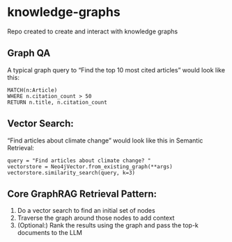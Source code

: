 # knowledge-graphs
Repo created to create and interact with knowledge graphs 

## Graph QA
A typical graph query to “Find the top 10 most cited articles” would look like this:

````
MATCH(n:Article) 
WHERE n.citation_count > 50
RETURN n.title, n.citation_count
````

## Vector Search:
“Find articles about climate change” would look like this in Semantic Retrieval:
````
query = "Find articles about climate change? "
vectorstore = Neo4jVector.from_existing_graph(**args)
vectorstore.similarity_search(query, k=3)
````


## Core GraphRAG Retrieval Pattern:
1. Do a vector search to find an initial set of nodes
2. Traverse the graph around those nodes to add context
3. (Optional:) Rank the results using the graph and pass the top-k documents to the LLM